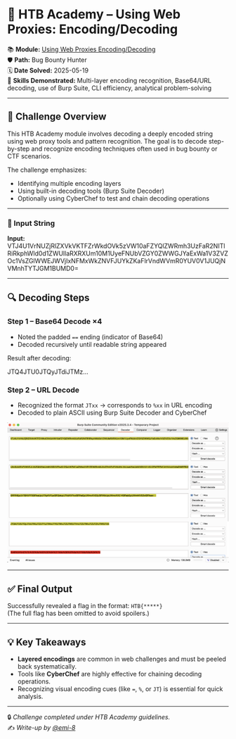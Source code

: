 # 🧩 HTB Academy – Using Web Proxies: Encoding/Decoding

📚 **Module:** [Using Web Proxies Encoding/Decoding](https://academy.hackthebox.com/module/110/section/1052)  
🛡️ **Path:** Bug Bounty Hunter  
🗓️ **Date Solved:** 2025-05-19  
🔧 **Skills Demonstrated:** Multi-layer encoding recognition, Base64/URL decoding, use of Burp Suite, CLI efficiency, analytical problem-solving

---

## 🧠 Challenge Overview

This HTB Academy module involves decoding a deeply encoded string using web proxy tools and pattern recognition. The goal is to decode step-by-step and recognize encoding techniques often used in bug bounty or CTF scenarios.

The challenge emphasizes:
- Identifying multiple encoding layers
- Using built-in decoding tools (Burp Suite Decoder)
- Optionally using CyberChef to test and chain decoding operations

---

### 🔐 Input String

**Input:**
VTJ4U1VrNUZjRlZXVkVKTFZrWkdOVk5zVW10aFZYQlZWRmh3UzFaR2NITlRiRkphWld0d1ZWUllaRXRXUm10M1UyeFNUbVZGY0ZWWGJYaExWa1V3ZVZOc1VsZGlWWEJWVjIxNFMxWkZNVFJUYkZKaFlrVndWVmR0YUV0V1JUQjNVMnhTYTJGM1BUMD0=

---

## 🔍 Decoding Steps

### Step 1 – Base64 Decode ×4
- Noted the padded `==` ending (indicator of Base64)
- Decoded recursively until readable string appeared

Result after decoding:

JTQ4JTU0JTQyJTdiJTMz...

### Step 2 – URL Decode
- Recognized the format `JTxx` → corresponds to `%xx` in URL encoding
- Decoded to plain ASCII using Burp Suite Decoder and CyberChef

<img src="screenshots/decoding-burp-steps.png" width="700"/>

---

## ✅ Final Output

Successfully revealed a flag in the format: `HTB{*****}`  
(The full flag has been omitted to avoid spoilers.)

---

## 💡 Key Takeaways

- **Layered encodings** are common in web challenges and must be peeled back systematically.
- Tools like **CyberChef** are highly effective for chaining decoding operations.
- Recognizing visual encoding cues (like `=`, `%`, or `JT`) is essential for quick analysis.

---

🔒 *Challenge completed under HTB Academy guidelines.*  
✍️ *Write-up by [@emi-8](https://github.com/emi-8)*